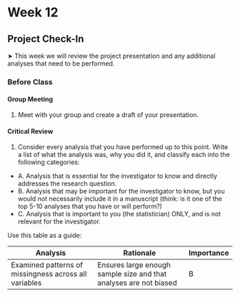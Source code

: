 # Week 12

##  Project Check-In

&#x27A4; This week we will review the project presentation and any additional analyses that need to be performed.

### Before Class

#### Group Meeting

1. Meet with your group and create a draft of your presentation.

#### Critical Review

1. Consider every analysis that you have performed up to this point. Write a list of what the analysis was, why you did it, and classify each into the following categories: 

* A. Analysis that is essential for the investigator to know and directly addresses the research question. 
* B. Analysis that may be important for the investigator to know, but you would not necessarily include it in a manuscript (think: is it one of the top 5-10 analyses that you have or will perform?) 
* C. Analysis that is important to you (the statistician) ONLY, and is not relevant for the investigator. 

Use this table as a guide:  

| Analysis | Rationale | Importance |
| -------- | --------- | ---------- |
|Examined patterns of missingness across all variables | Ensures large enough sample size and that analyses are not biased | B |